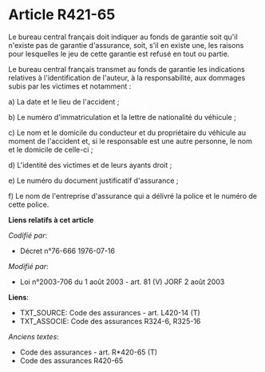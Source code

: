 # Article R421-65

Le bureau central français doit indiquer au fonds de garantie soit qu'il n'existe pas de garantie d'assurance, soit, s'il en
existe une, les raisons pour lesquelles le jeu de cette garantie est refusé en tout ou partie.

Le bureau central français transmet au fonds de garantie les indications relatives à l'identification de l'auteur, à la
responsabilité, aux dommages subis par les victimes et notamment :

a) La date et le lieu de l'accident ;

b) Le numéro d'immatriculation et la lettre de nationalité du véhicule ;

c) Le nom et le domicile du conducteur et du propriétaire du véhicule au moment de l'accident et, si le responsable est une
autre personne, le nom et le domicile de celle-ci ;

d) L'identité des victimes et de leurs ayants droit ;

e) Le numéro du document justificatif d'assurance ;

f) Le nom de l'entreprise d'assurance qui a délivré la police et le numéro de cette police.

**Liens relatifs à cet article**

_Codifié par_:

  - Décret n°76-666 1976-07-16

_Modifié par_:

  - Loi n°2003-706 du 1 août 2003 - art. 81 (V) JORF 2 août 2003

**Liens**:

  - TXT_SOURCE: Code des assurances - art. L420-14 (T)
  - TXT_ASSOCIE: Code des assurances R324-6, R325-16

_Anciens textes_:

  - Code des assurances - art. R*420-65 (T)
  - Code des assurances R420-65

